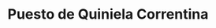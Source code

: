 ---
title: "Puesto de Quiniela Correntina"
url: /corrientes/puesto-de-quiniela-correntina/
shop: lotería
---